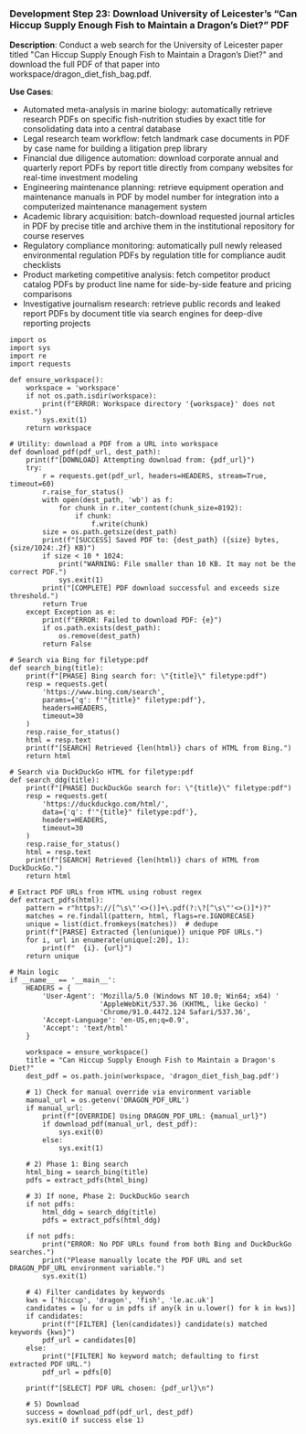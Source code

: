 ### Development Step 23: Download University of Leicester’s “Can Hiccup Supply Enough Fish to Maintain a Dragon’s Diet?” PDF

**Description**: Conduct a web search for the University of Leicester paper titled "Can Hiccup Supply Enough Fish to Maintain a Dragon’s Diet?" and download the full PDF of that paper into workspace/dragon_diet_fish_bag.pdf.

**Use Cases**:
- Automated meta-analysis in marine biology: automatically retrieve research PDFs on specific fish-nutrition studies by exact title for consolidating data into a central database
- Legal research team workflow: fetch landmark case documents in PDF by case name for building a litigation prep library
- Financial due diligence automation: download corporate annual and quarterly report PDFs by report title directly from company websites for real-time investment modeling
- Engineering maintenance planning: retrieve equipment operation and maintenance manuals in PDF by model number for integration into a computerized maintenance management system
- Academic library acquisition: batch-download requested journal articles in PDF by precise title and archive them in the institutional repository for course reserves
- Regulatory compliance monitoring: automatically pull newly released environmental regulation PDFs by regulation title for compliance audit checklists
- Product marketing competitive analysis: fetch competitor product catalog PDFs by product line name for side-by-side feature and pricing comparisons
- Investigative journalism research: retrieve public records and leaked report PDFs by document title via search engines for deep-dive reporting projects

```
import os
import sys
import re
import requests

def ensure_workspace():
    workspace = 'workspace'
    if not os.path.isdir(workspace):
        print(f"ERROR: Workspace directory '{workspace}' does not exist.")
        sys.exit(1)
    return workspace

# Utility: download a PDF from a URL into workspace
def download_pdf(pdf_url, dest_path):
    print(f"[DOWNLOAD] Attempting download from: {pdf_url}")
    try:
        r = requests.get(pdf_url, headers=HEADERS, stream=True, timeout=60)
        r.raise_for_status()
        with open(dest_path, 'wb') as f:
            for chunk in r.iter_content(chunk_size=8192):
                if chunk:
                    f.write(chunk)
        size = os.path.getsize(dest_path)
        print(f"[SUCCESS] Saved PDF to: {dest_path} ({size} bytes, {size/1024:.2f} KB)")
        if size < 10 * 1024:
            print("WARNING: File smaller than 10 KB. It may not be the correct PDF.")
            sys.exit(1)
        print("[COMPLETE] PDF download successful and exceeds size threshold.")
        return True
    except Exception as e:
        print(f"ERROR: Failed to download PDF: {e}")
        if os.path.exists(dest_path):
            os.remove(dest_path)
        return False

# Search via Bing for filetype:pdf
def search_bing(title):
    print(f"[PHASE] Bing search for: \"{title}\" filetype:pdf")
    resp = requests.get(
        'https://www.bing.com/search',
        params={'q': f'"{title}" filetype:pdf'},
        headers=HEADERS,
        timeout=30
    )
    resp.raise_for_status()
    html = resp.text
    print(f"[SEARCH] Retrieved {len(html)} chars of HTML from Bing.")
    return html

# Search via DuckDuckGo HTML for filetype:pdf
def search_ddg(title):
    print(f"[PHASE] DuckDuckGo search for: \"{title}\" filetype:pdf")
    resp = requests.get(
        'https://duckduckgo.com/html/',
        data={'q': f'"{title}" filetype:pdf'},
        headers=HEADERS,
        timeout=30
    )
    resp.raise_for_status()
    html = resp.text
    print(f"[SEARCH] Retrieved {len(html)} chars of HTML from DuckDuckGo.")
    return html

# Extract PDF URLs from HTML using robust regex
def extract_pdfs(html):
    pattern = r"https?://[^\s\"'<>()]+\.pdf(?:\?[^\s\"'<>()]*)?"
    matches = re.findall(pattern, html, flags=re.IGNORECASE)
    unique = list(dict.fromkeys(matches))  # dedupe
    print(f"[PARSE] Extracted {len(unique)} unique PDF URLs.")
    for i, url in enumerate(unique[:20], 1):
        print(f"  {i}. {url}")
    return unique

# Main logic
if __name__ == '__main__':
    HEADERS = {
        'User-Agent': 'Mozilla/5.0 (Windows NT 10.0; Win64; x64) '
                      'AppleWebKit/537.36 (KHTML, like Gecko) '
                      'Chrome/91.0.4472.124 Safari/537.36',
        'Accept-Language': 'en-US,en;q=0.9',
        'Accept': 'text/html'
    }

    workspace = ensure_workspace()
    title = "Can Hiccup Supply Enough Fish to Maintain a Dragon's Diet?"
    dest_pdf = os.path.join(workspace, 'dragon_diet_fish_bag.pdf')

    # 1) Check for manual override via environment variable
    manual_url = os.getenv('DRAGON_PDF_URL')
    if manual_url:
        print(f"[OVERRIDE] Using DRAGON_PDF_URL: {manual_url}")
        if download_pdf(manual_url, dest_pdf):
            sys.exit(0)
        else:
            sys.exit(1)

    # 2) Phase 1: Bing search
    html_bing = search_bing(title)
    pdfs = extract_pdfs(html_bing)

    # 3) If none, Phase 2: DuckDuckGo search
    if not pdfs:
        html_ddg = search_ddg(title)
        pdfs = extract_pdfs(html_ddg)

    if not pdfs:
        print("ERROR: No PDF URLs found from both Bing and DuckDuckGo searches.")
        print("Please manually locate the PDF URL and set DRAGON_PDF_URL environment variable.")
        sys.exit(1)

    # 4) Filter candidates by keywords
    kws = ['hiccup', 'dragon', 'fish', 'le.ac.uk']
    candidates = [u for u in pdfs if any(k in u.lower() for k in kws)]
    if candidates:
        print(f"[FILTER] {len(candidates)} candidate(s) matched keywords {kws}")
        pdf_url = candidates[0]
    else:
        print("[FILTER] No keyword match; defaulting to first extracted PDF URL.")
        pdf_url = pdfs[0]

    print(f"[SELECT] PDF URL chosen: {pdf_url}\n")

    # 5) Download
    success = download_pdf(pdf_url, dest_pdf)
    sys.exit(0 if success else 1)

```